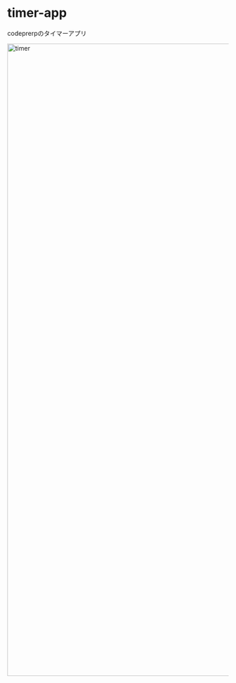# timer-app
codeprerpのタイマーアプリ


<img width="1440" alt="timer" src="https://user-images.githubusercontent.com/33218051/82749071-b6e6c180-9de1-11ea-86f3-41f985d92253.png">

